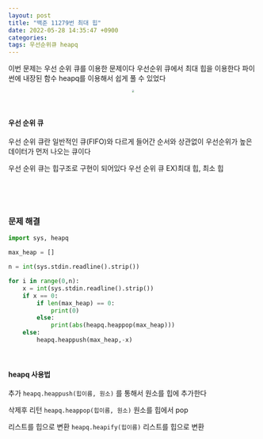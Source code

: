 ```yaml
---
layout: post
title: "백준 11279번 최대 힙"
date: 2022-05-28 14:35:47 +0900
categories:
tags: 우선순위큐 heapq
---
```


이번 문제는 우선 순위 큐를 이용한 문제이다 우선순위 큐에서 최대 힙을 이용한다 파이썬에 내장된 함수  heapq를 이용해서 쉽게 풀 수 있었다

<center>
<img src="https://user-images.githubusercontent.com/80758613/170829975-ec997051-e7b3-4bf3-a824-9b5a4bde66b3.png" style="zoom:30%;">
</center>

&nbsp;

#### 우선 순위 큐

우선 순위 큐란 일반적인 큐(FIFO)와 다르게 들어간 순서와 상관없이 우선순위가 높은 데이터가 먼저 나오는 큐이다

우선 순위 큐는 힙구조로 구현이 되어있다 우선 순위 큐 EX)최대 힙, 최소 힙

&nbsp;

&nbsp;

### 문제 해결

``` python
import sys, heapq

max_heap = []

n = int(sys.stdin.readline().strip())

for i in range(0,n):
    x = int(sys.stdin.readline().strip())
    if x == 0:
        if len(max_heap) == 0:
            print(0)
        else:
            print(abs(heapq.heappop(max_heap)))
    else:
        heapq.heappush(max_heap,-x)
```

&nbsp;

#### heapq 사용법

추가 `heapq.heappush(힙이름, 원소)` 를 통해서 원소를 힙에 추가한다

삭제후 리턴 `heapq.heappop(힙이름, 원소)` 원소를 힙에서 pop

리스트를 힙으로 변환 `heapq.heapify(힙이름)` 리스트를 힙으로 변환

